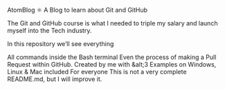AtomBlog ⚛
A Blog to learn about Git and GitHub

The Git and GitHub course is what I needed to triple my salary and launch myself into the Tech industry.

In this repository we’ll see everything

All commands inside the Bash terminal
Even the process of making a Pull Request within GitHub.
Created by me with &alt;3
Examples on Windows, Linux & Mac included
For everyone
This is not a very complete README.md, but I will improve it.
